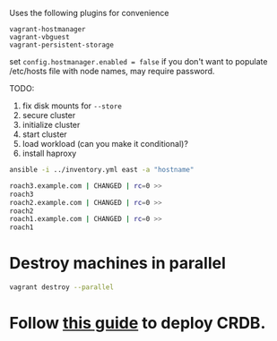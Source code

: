 Uses the following plugins for convenience

```
vagrant-hostmanager
vagrant-vbguest
vagrant-persistent-storage
```
set `config.hostmanager.enabled = false` if you don't want to populate /etc/hosts file with node names, may require password.

TODO:

1. fix disk mounts for `--store`
1. secure cluster
2. initialize cluster
3. start cluster
4. load workload (can you make it conditional)?
5. install haproxy


```bash
ansible -i ../inventory.yml east -a "hostname"
```

```bash
roach3.example.com | CHANGED | rc=0 >>
roach3
roach2.example.com | CHANGED | rc=0 >>
roach2
roach1.example.com | CHANGED | rc=0 >>
roach1
```

# Destroy machines in parallel
```bash
vagrant destroy --parallel
```

# Follow [this guide](https://www.cockroachlabs.com/docs/stable/deploy-cockroachdb-on-premises.html) to deploy CRDB.
